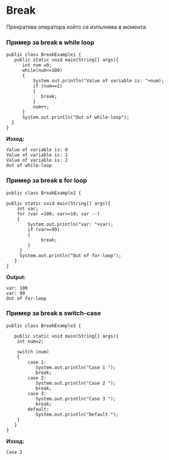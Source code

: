 # Break

Прекратява оператора който се изпълнява в момента:

### Пример за break в while loop

```
public class BreakExample1 {
   public static void main(String[] args){
      int num =0;
      while(num<=100)
      {
          System.out.println("Value of variable is: "+num);
          if (num==2)
          {
             break;
          }
          num++;
      }
      System.out.println("Out of while-loop");
  }
}
```

**Изход:**

```
Value of variable is: 0
Value of variable is: 1
Value of variable is: 2
Out of while-loop
```

### Пример за break в for loop

```
public class BreakExample2 {

public static void main(String[] args){
	int var;
	for (var =100; var>=10; var --)
	{
	    System.out.println("var: "+var);
	    if (var==99)
	    {
	         break;
	    }
	 }
	 System.out.println("Out of for-loop");
   }
}
```

**Output:**

```
var: 100
var: 99
Out of for-loop
```

### Пример за break в switch-case

```
public class BreakExample3 {

   public static void main(String[] args){
	int num=2;
	      
	switch (num)
	{
	    case 1:
	       System.out.println("Case 1 ");
	       break;
	    case 2:
	       System.out.println("Case 2 ");
	       break;
	    case 3:
	       System.out.println("Case 3 ");
	       break;
	    default:
	       System.out.println("Default ");
	}
   }
}
```

**Изход:**

```
Case 2
```
